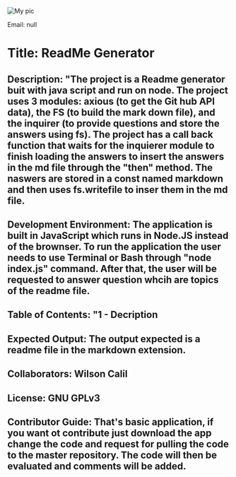 
 ![](https://avatars1.githubusercontent.com/u/58541705?v=4 "My pic") 
                
 Email: null
                
 # Title: ReadMe Generator
                
 ## Description: "The project is a Readme generator buit with java script and run on node. The project uses 3 modules: axious (to get the Git hub API data), the FS (to build the mark down file), and the inquirer (to provide questions and store the answers using fs). The project has a call back function that waits for the inquierer module to finish loading the answers to insert the answers in the md file through the "then" method. The naswers are stored in a const named markdown and then uses fs.writefile to inser them in the md file.
 
                
 ## Development Environment: The application is built in JavaScript which runs in Node.JS instead of the brownser. To run the application the user needs to use Terminal or Bash through "node index.js" command. After that, the user will be requested to answer question whcih are topics of the readme file.

                
 ## Table of Contents: "1 - Decription
 
                
 ## Expected Output: The output expected is a readme file in the markdown extension.
 
                
 ## Collaborators: Wilson Calil
 
                
 ## License: GNU GPLv3
 
                
 ## Contributor Guide: That's basic application, if you want ot contribute just download the app change the code and request for pulling the code to the master repository. The code will then be evaluated and comments will be added.

                 